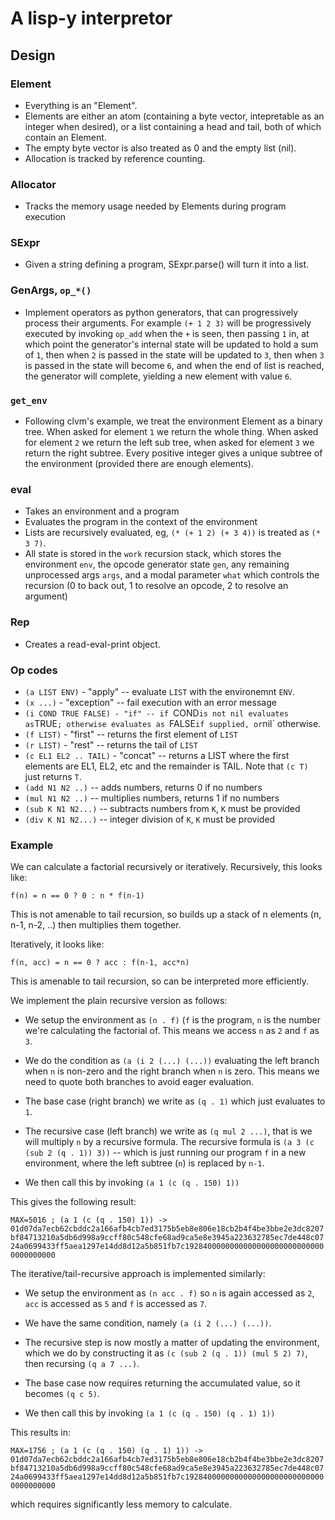 
# A lisp-y interpretor

## Design

### Element

 - Everything is an "Element".
 - Elements are either an atom (containing a byte vector, intepretable
   as an integer when desired), or a list containing a head and tail,
   both of which contain an Element.
 - The empty byte vector is also treated as 0 and the empty list (nil).
 - Allocation is tracked by reference counting.

### Allocator

 - Tracks the memory usage needed by Elements during program execution

### SExpr

 - Given a string defining a program, SExpr.parse() will turn it into
   a list.

### GenArgs, `op_*()`

 - Implement operators as python generators, that can progressively
   process their arguments. For example `(+ 1 2 3)` will be progressively
   executed by invoking `op_add` when the `+` is seen, then passing `1`
   in, at which point the generator's internal state will be updated
   to hold a sum of `1`, then when `2` is passed in the state will be
   updated to `3`, then when `3` is passed in the state will become `6`,
   and when the end of list is reached, the generator will complete,
   yielding a new element with value `6`.

### `get_env`

 - Following clvm's example, we treat the environment Element as a
   binary tree. When asked for element `1` we return the whole thing.
   When asked for element `2` we return the left sub tree, when asked
   for element `3` we return the right subtree. Every positive integer
   gives a unique subtree of the environment (provided there are enough
   elements).

### eval

 - Takes an environment and a program
 - Evaluates the program in the context of the environment
 - Lists are recursively evaluated, eg, `(* (+ 1 2) (+ 3 4))`
   is treated as `(* 3 7)`.
 - All state is stored in the `work` recursion stack, which
   stores the environment `env`, the opcode generator state `gen`,
   any remaining unprocessed args `args`, and a modal parameter
   `what` which controls the recursion (0 to back out, 1 to resolve
   an opcode, 2 to resolve an argument)

### Rep

 - Creates a read-eval-print object.

### Op codes

 - `(a LIST ENV)` - "apply" -- evaluate `LIST` with the environemnt `ENV`.
 - `(x ...)` - "exception" -- fail execution with an error message
 - `(i COND TRUE FALSE) - "if" -- if `COND` is not nil evaluates as `TRUE`;
   otherwise evaluates as `FALSE` if supplied, or `nil` otherwise.
 - `(f LIST)` - "first" -- returns the first element of `LIST`
 - `(r LIST)` - "rest" -- returns the tail of `LIST`
 - `(c EL1 EL2 .. TAIL)` - "concat" -- returns a LIST where the first
   elements are EL1, EL2, etc and the remainder is TAIL. Note that `(c T)`
   just returns `T`.
 - `(add N1 N2 ..)` -- adds numbers, returns 0 if no numbers
 - `(mul N1 N2 ..)` -- multiplies numbers, returns 1 if no numbers
 - `(sub K N1 N2...)` -- subtracts numbers from `K`, `K` must be provided
 - `(div K N1 N2...)` -- integer division of `K`, `K` must be provided

### Example

We can calculate a factorial recursively or iteratively. Recursively,
this looks like:

   `f(n) = n == 0 ? 0 : n * f(n-1)`

This is not amenable to tail recursion, so builds up a stack of n elements
(n, n-1, n-2, ..) then multiplies them together.

Iteratively, it looks like:

   `f(n, acc) = n == 0 ? acc : f(n-1, acc*n)`

This is amenable to tail recursion, so can be interpreted more efficiently.

We implement the plain recursive version as follows:

 * We setup the environment as `(n . f)` (`f` is the program, `n` is the
   number we're calculating the factorial of. This means we access `n` as
   `2` and `f` as `3`.

 * We do the condition as `(a (i 2 (...) (...))` evaluating the left branch
   when `n` is non-zero and the right branch when `n` is zero. This means
   we need to quote both branches to avoid eager evaluation.

 * The base case (right branch) we write as `(q . 1)` which just evaluates
   to `1`.

 * The recursive case (left branch) we write as `(q mul 2 ...)`, that is
   we will multiply `n` by a recursive formula. The recursive formula is
   `(a 3 (c (sub 2 (q . 1)) 3))` -- which is just running our program
   `f` in a new environment, where the left subtree (`n`) is replaced by
   `n-1`.

 * We then call this by invoking `(a 1 (c (q . 150) 1))`

This gives the following result:

`MAX=5016 ; (a 1 (c (q . 150) 1)) -> 01d07da7ecb62cbddc2a166afb4cb7ed3175b5eb8e806e18cb2b4f4be3bbe2e3dc8207bf84713210a5db6d998a9ccff80c548cfe68ad9ca5e8e3945a223632785ec7de448c0724a0699433ff5aea1297e14dd8d12a5b851fb7c19284000000000000000000000000000000000000`


The iterative/tail-recursive approach is implemented similarly:

 * We setup the environment as `(n acc . f)` so `n` is again accessed as
   `2`, `acc` is accessed as `5` and `f` is accessed as `7`.

 * We have the same condition, namely `(a (i 2 (...) (...))`.

 * The recursive step is now mostly a matter of updating the environment,
   which we do by constructing it as `(c (sub 2 (q . 1)) (mul 5 2) 7)`,
   then recursing `(q a 7 ...)`.

 * The base case now requires returning the accumulated value, so it
   becomes `(q c 5)`.

 * We then call this by invoking `(a 1 (c (q . 150) (q . 1) 1))`

This results in:

`MAX=1756 ; (a 1 (c (q . 150) (q . 1) 1)) -> 01d07da7ecb62cbddc2a166afb4cb7ed3175b5eb8e806e18cb2b4f4be3bbe2e3dc8207bf84713210a5db6d998a9ccff80c548cfe68ad9ca5e8e3945a223632785ec7de448c0724a0699433ff5aea1297e14dd8d12a5b851fb7c19284000000000000000000000000000000000000`

which requires significantly less memory to calculate.
